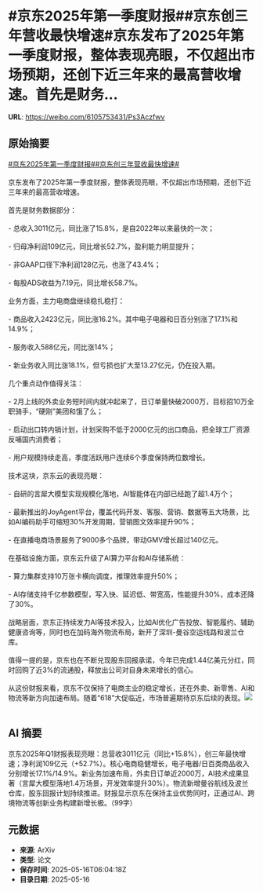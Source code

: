 # #京东2025年第一季度财报##京东创三年营收最快增速#京东发布了2025年第一季度财报，整体表现亮眼，不仅超出市场预期，还创下近三年来的最高营收增速。首先是财务...

**URL**: https://weibo.com/6105753431/Ps3Aczfwv

## 原始摘要

<a href="https://m.weibo.cn/search?containerid=231522type%3D1%26t%3D10%26q%3D%23%E4%BA%AC%E4%B8%9C2025%E5%B9%B4%E7%AC%AC%E4%B8%80%E5%AD%A3%E5%BA%A6%E8%B4%A2%E6%8A%A5%23&amp;extparam=%23%E4%BA%AC%E4%B8%9C2025%E5%B9%B4%E7%AC%AC%E4%B8%80%E5%AD%A3%E5%BA%A6%E8%B4%A2%E6%8A%A5%23" data-hide=""><span class="surl-text">#京东2025年第一季度财报#</span></a><a href="https://m.weibo.cn/search?containerid=231522type%3D1%26t%3D10%26q%3D%23%E4%BA%AC%E4%B8%9C%E5%88%9B%E4%B8%89%E5%B9%B4%E8%90%A5%E6%94%B6%E6%9C%80%E5%BF%AB%E5%A2%9E%E9%80%9F%23&amp;extparam=%23%E4%BA%AC%E4%B8%9C%E5%88%9B%E4%B8%89%E5%B9%B4%E8%90%A5%E6%94%B6%E6%9C%80%E5%BF%AB%E5%A2%9E%E9%80%9F%23" data-hide=""><span class="surl-text">#京东创三年营收最快增速#</span></a><br><br>京东发布了2025年第一季度财报，整体表现亮眼，不仅超出市场预期，还创下近三年来的最高营收增速。<br><br>首先是财务数据部分：<br><br>- 总收入3011亿元，同比涨了15.8%，是自2022年以来最快的一次；<br><br>- 归母净利润109亿元，同比增长52.7%，盈利能力明显提升；<br><br>- 非GAAP口径下净利润128亿元，也涨了43.4%；<br><br>- 每股ADS收益为7.19元，同比增长58.7%。<br><br>业务方面，主力电商盘继续稳扎稳打：<br><br>- 商品收入2423亿元，同比涨16.2%。其中电子电器和日百分别涨了17.1%和14.9%；<br><br>- 服务收入588亿元，同比涨14%；<br><br>- 新业务收入同比涨18.1%，但亏损也扩大至13.27亿元，仍在投入期。<br><br>几个重点动作值得关注：<br><br>- 2月上线的外卖业务短时间内就冲起来了，日订单量快破2000万，目标招10万全职骑手，“硬刚”美团和饿了么；<br><br>- 启动出口转内销计划，计划采购不低于2000亿元的出口商品，把全球工厂资源反哺国内消费者；<br><br>- 用户规模持续走高，季度活跃用户连续6个季度保持两位数增长。<br><br>技术这块，京东云的表现亮眼：<br><br>- 自研的言犀大模型实现规模化落地，AI智能体在内部已经跑了超1.4万个；<br><br>- 最新推出的JoyAgent平台，覆盖代码开发、客服、营销、数据等五大场景，比如AI编码助手可缩短30%开发周期，营销图文效率提升90%；<br><br>- 在直播电商场景服务了9000多个品牌，带动GMV增长超过140亿元。<br><br>在基础设施方面，京东云升级了AI算力平台和AI存储系统：<br><br>- 算力集群支持10万张卡横向调度，推理效率提升50%；<br><br>- AI存储支持千亿参数模型，写入快、延迟低、带宽高，性能提升30%，成本还降了30%。<br><br>战略层面，京东正持续发力AI等技术投入，比如AI优化广告投放、智能履约、辅助健康咨询等，同时也在加码海外物流布局，新开了深圳-曼谷空运线路和波兰仓库。<br><br>值得一提的是，京东也在不断兑现股东回报承诺，今年已完成1.44亿美元分红，同时回购了近3%的流通股，释放出公司对自身未来增长的信心。<br><br>从这份财报来看，京东不仅保持了电商主业的稳定增长，还在外卖、新零售、AI和物流等新方向加速布局。随着“618”大促临近，市场普遍期待京东后续的表现。<img style="" src="https://tvax4.sinaimg.cn/large/006Fd7o3gy1i1h3w0x1v7j30si0zknfb.jpg" referrerpolicy="no-referrer"><br><br>

## AI 摘要

京东2025年Q1财报表现亮眼：总营收3011亿元（同比+15.8%），创三年最快增速；净利润109亿元（+52.7%）。核心电商稳健增长，电子电器/日百类商品收入分别增长17.1%/14.9%。新业务加速布局，外卖日订单近2000万，AI技术成果显著（言犀大模型落地1.4万场景，开发效率提升30%）。物流新增曼谷航线及波兰仓库，股东回报计划持续推进。财报显示京东在保持主业优势同时，正通过AI、跨境物流等创新业务构建新增长极。（99字）

## 元数据

- **来源**: ArXiv
- **类型**: 论文
- **保存时间**: 2025-05-16T06:04:18Z
- **目录日期**: 2025-05-16
